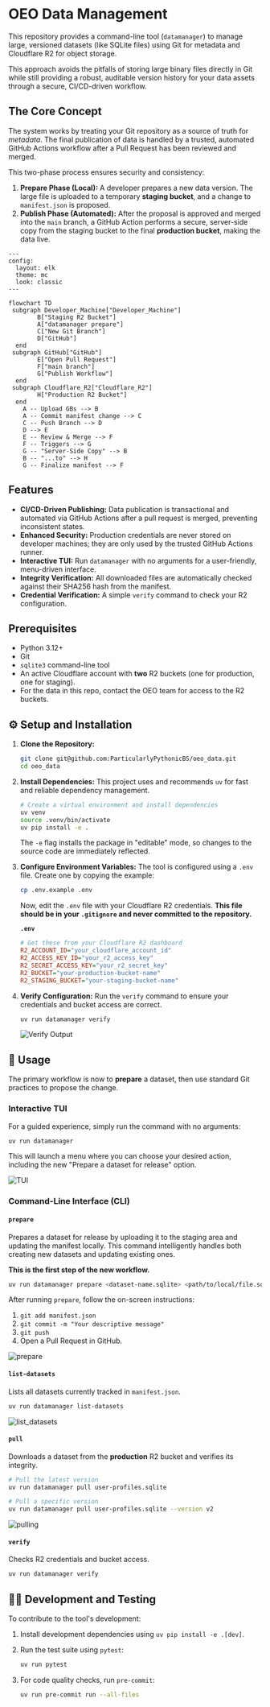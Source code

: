 # OEO Data Management

This repository provides a command-line tool (`datamanager`) to manage large, versioned datasets (like SQLite files) using Git for metadata and Cloudflare R2 for object storage.

This approach avoids the pitfalls of storing large binary files directly in Git while still providing a robust, auditable version history for your data assets through a secure, CI/CD-driven workflow.

## The Core Concept

The system works by treating your Git repository as a source of truth for *metadata*. The final publication of data is handled by a trusted, automated GitHub Actions workflow after a Pull Request has been reviewed and merged.

This two-phase process ensures security and consistency:

1. **Prepare Phase (Local):** A developer prepares a new data version. The large file is uploaded to a temporary **staging bucket**, and a change to `manifest.json` is proposed.
2. **Publish Phase (Automated):** After the proposal is approved and merged into the `main` branch, a GitHub Action performs a secure, server-side copy from the staging bucket to the final **production bucket**, making the data live.

```mermaid
---
config:
  layout: elk
  theme: mc
  look: classic
---

flowchart TD
 subgraph Developer_Machine["Developer_Machine"]
        B["Staging R2 Bucket"]
        A["datamanager prepare"]
        C["New Git Branch"]
        D["GitHub"]
  end
 subgraph GitHub["GitHub"]
        E["Open Pull Request"]
        F["main branch"]
        G["Publish Workflow"]
  end
 subgraph Cloudflare_R2["Cloudflare_R2"]
        H["Production R2 Bucket"]
  end
    A -- Upload GBs --> B
    A -- Commit manifest change --> C
    C -- Push Branch --> D
    D --> E
    E -- Review & Merge --> F
    F -- Triggers --> G
    G -- "Server-Side Copy" --> B
    B -- "...to" --> H
    G -- Finalize manifest --> F

```

## Features

- **CI/CD-Driven Publishing:** Data publication is transactional and automated via GitHub Actions after a pull request is merged, preventing inconsistent states.
- **Enhanced Security:** Production credentials are never stored on developer machines; they are only used by the trusted GitHub Actions runner.
- **Interactive TUI:** Run `datamanager` with no arguments for a user-friendly, menu-driven interface.
- **Integrity Verification:** All downloaded files are automatically checked against their SHA256 hash from the manifest.
- **Credential Verification:** A simple `verify` command to check your R2 configuration.

## Prerequisites

- Python 3.12+
- Git
- `sqlite3` command-line tool
- An active Cloudflare account with **two** R2 buckets (one for production, one for staging).
- For the data in this repo, contact the OEO team for access to the R2 buckets.

## ⚙️ Setup and Installation

1. **Clone the Repository:**

    ```bash
    git clone git@github.com:ParticularlyPythonicBS/oeo_data.git
    cd oeo_data
    ```

2. **Install Dependencies:**
    This project uses and recommends `uv` for fast and reliable dependency management.

    ```bash
    # Create a virtual environment and install dependencies
    uv venv
    source .venv/bin/activate
    uv pip install -e .
    ```

    The `-e` flag installs the package in "editable" mode, so changes to the source code are immediately reflected.

3. **Configure Environment Variables:**
    The tool is configured using a `.env` file. Create one by copying the example:

    ```bash
    cp .env.example .env
    ```

    Now, edit the `.env` file with your Cloudflare R2 credentials. **This file should be in your `.gitignore` and never committed to the repository.**

    **`.env`**

    ```ini
    # Get these from your Cloudflare R2 dashboard
    R2_ACCOUNT_ID="your_cloudflare_account_id"
    R2_ACCESS_KEY_ID="your_r2_access_key"
    R2_SECRET_ACCESS_KEY="your_r2_secret_key"
    R2_BUCKET="your-production-bucket-name"
    R2_STAGING_BUCKET="your-staging-bucket-name"
    ```

4. **Verify Configuration:**
    Run the `verify` command to ensure your credentials and bucket access are correct.

    ```bash
    uv run datamanager verify
    ```

    ![Verify Output](https://github.com/user-attachments/assets/f208e8a1-b70a-4cf7-a9ad-2e3a96a83265)

## 🚀 Usage

The primary workflow is now to **prepare** a dataset, then use standard Git practices to propose the change.

### Interactive TUI

For a guided experience, simply run the command with no arguments:

```bash
uv run datamanager
```

This will launch a menu where you can choose your desired action, including the new "Prepare a dataset for release" option.

![TUI](https://github.com/user-attachments/assets/425572b3-9185-4889-ace7-ea882dcd9af5)

### Command-Line Interface (CLI)

#### `prepare`

Prepares a dataset for release by uploading it to the staging area and updating the manifest locally. This command intelligently handles both creating new datasets and updating existing ones.

**This is the first step of the new workflow.**

```bash
uv run datamanager prepare <dataset-name.sqlite> <path/to/local/file.sqlite>
```

After running `prepare`, follow the on-screen instructions:

1. `git add manifest.json`
2. `git commit -m "Your descriptive message"`
3. `git push`
4. Open a Pull Request in GitHub.

![prepare](https://i.fluffy.cc/980D8BjQtFbX69vvS6G23QtXt1FMWhc1.png)

#### `list-datasets`

Lists all datasets currently tracked in `manifest.json`.

```bash
uv run datamanager list-datasets
```

![list_datasets](https://github.com/user-attachments/assets/c641a330-99a4-463a-a877-6698996edb27)

#### `pull`

Downloads a dataset from the **production** R2 bucket and verifies its integrity.

```bash
# Pull the latest version
uv run datamanager pull user-profiles.sqlite

# Pull a specific version
uv run datamanager pull user-profiles.sqlite --version v2
```

![pulling](https://github.com/user-attachments/assets/275aae67-7bf3-47c2-90a4-db41cdc7e232)

#### `verify`

Checks R2 credentials and bucket access.

```bash
uv run datamanager verify
```

## 🧑‍💻 Development and Testing

To contribute to the tool's development:

1. Install development dependencies using `uv pip install -e .[dev]`.
2. Run the test suite using `pytest`:

    ```bash
    uv run pytest
    ```

3. For code quality checks, run `pre-commit`:

    ```bash
    uv run pre-commit run --all-files
    ```
